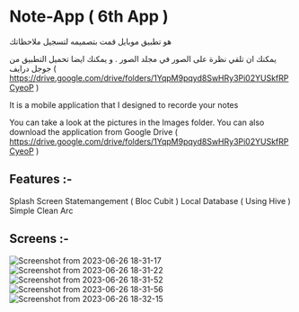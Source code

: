 # Note-App ( 6th App  )

هو تطبيق موبايل قمت بتصميمه لتسجيل ملاحظاتك

يمكنك ان تلقي نظرة على الصور في مجلد الصور .
و يمكنك ايضا تحميل التطبيق من جوجل درايف ( https://drive.google.com/drive/folders/1YqpM9pqyd8SwHRy3Pi02YUSkfRPCyeoP )

It is a mobile application that I designed to recorde your notes

You can take a look at the pictures in the Images folder.
You can also download the application from Google Drive ( https://drive.google.com/drive/folders/1YqpM9pqyd8SwHRy3Pi02YUSkfRPCyeoP )

## Features :-

Splash Screen
Statemangement ( Bloc Cubit )
Local Database ( Using Hive )
Simple Clean Arc


## Screens :-

![Screenshot from 2023-06-26 18-31-17](https://github.com/P-A-NN-D-A/Note-App/assets/107498555/8f3cd61a-34b5-466f-8e9b-a679768b9375)
![Screenshot from 2023-06-26 18-31-22](https://github.com/P-A-NN-D-A/Note-App/assets/107498555/8f60ce5e-5b48-43e8-8840-9db5d9fb552e)
![Screenshot from 2023-06-26 18-31-52](https://github.com/P-A-NN-D-A/Note-App/assets/107498555/462db6f4-d74f-4fa9-841d-0c11e9b7ae0f)
![Screenshot from 2023-06-26 18-31-56](https://github.com/P-A-NN-D-A/Note-App/assets/107498555/a76d74bd-1c71-46f7-9d1a-24557aeb4b3e)
![Screenshot from 2023-06-26 18-32-15](https://github.com/P-A-NN-D-A/Note-App/assets/107498555/4acf2118-a9da-446d-a8f9-d4b11e8813ea)
